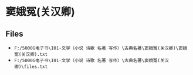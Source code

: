 # 窦娥冤(关汉卿)

## Files

- `F:/5000G电子书\I01-文学（小说 诗歌 名著 写作）\古典名著\窦娥冤(关汉卿)\窦娥冤(关汉卿).txt`
- `F:/5000G电子书\I01-文学（小说 诗歌 名著 写作）\古典名著\窦娥冤(关汉卿)\files.txt`
